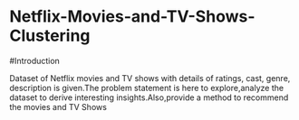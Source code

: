 # Netflix-Movies-and-TV-Shows-Clustering

#Introduction

Dataset of Netflix movies and TV shows with details of ratings, cast, genre, description is given.The problem statement is here to explore,analyze the dataset to derive  interesting insights.Also,provide a method to recommend the movies and TV Shows

